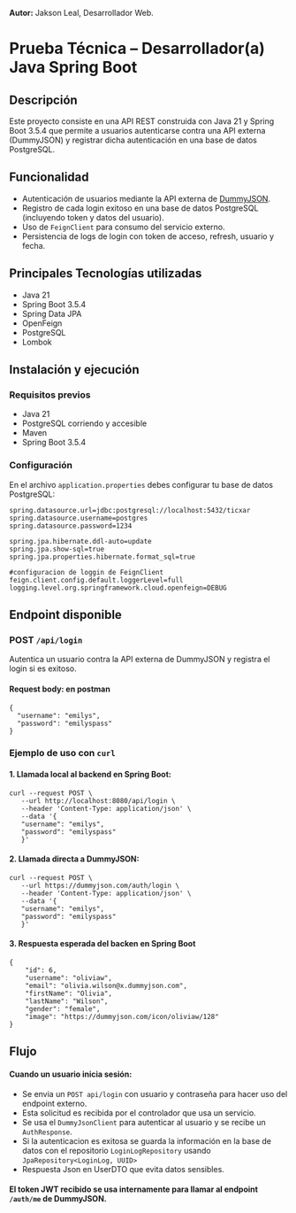**Autor:** Jakson Leal, Desarrollador Web.

# Prueba Técnica – Desarrollador(a) Java Spring Boot

## Descripción

Este proyecto consiste en una API REST construida con Java 21 y Spring Boot 3.5.4 que permite a usuarios autenticarse contra una API externa (DummyJSON) y registrar dicha autenticación en una base de datos PostgreSQL.

## Funcionalidad

- Autenticación de usuarios mediante la API externa de [DummyJSON](https://dummyjson.com/auth/login).
- Registro de cada login exitoso en una base de datos PostgreSQL (incluyendo token y datos del usuario).
- Uso de `FeignClient` para consumo del servicio externo.
- Persistencia de logs de login con token de acceso, refresh, usuario y fecha.

## Principales Tecnologías utilizadas

- Java 21
- Spring Boot 3.5.4
- Spring Data JPA
- OpenFeign
- PostgreSQL
- Lombok

## Instalación y ejecución

### Requisitos previos

- Java 21
- PostgreSQL corriendo y accesible
- Maven
- Spring Boot 3.5.4

### Configuración

En el archivo `application.properties` debes configurar tu base de datos PostgreSQL:

```
spring.datasource.url=jdbc:postgresql://localhost:5432/ticxar
spring.datasource.username=postgres
spring.datasource.password=1234

spring.jpa.hibernate.ddl-auto=update
spring.jpa.show-sql=true
spring.jpa.properties.hibernate.format_sql=true

#configuracion de loggin de FeignClient 
feign.client.config.default.loggerLevel=full
logging.level.org.springframework.cloud.openfeign=DEBUG
```

## Endpoint disponible

### POST `/api/login`

Autentica un usuario contra la API externa de DummyJSON y registra el login si es exitoso.

#### Request body: en postman

```
{
  "username": "emilys",
  "password": "emilyspass"
}
```

### Ejemplo de uso con `curl`

#### 1. Llamada local al backend en Spring Boot:

```
curl --request POST \
   --url http://localhost:8080/api/login \
   --header 'Content-Type: application/json' \
   --data '{
   "username": "emilys",
   "password": "emilyspass"
   }'
```

#### 2. Llamada directa a DummyJSON:

```
curl --request POST \
   --url https://dummyjson.com/auth/login \
   --header 'Content-Type: application/json' \
   --data '{
   "username": "emilys",
   "password": "emilyspass"
   }'
```

#### 3. Respuesta esperada del backen en Spring Boot
```
{
    "id": 6,
    "username": "oliviaw",
    "email": "olivia.wilson@x.dummyjson.com",
    "firstName": "Olivia",
    "lastName": "Wilson",
    "gender": "female",
    "image": "https://dummyjson.com/icon/oliviaw/128"
}
```

## Flujo

#### Cuando un usuario inicia sesión:

- Se envia un `POST api/login` con usuario y contraseña para hacer uso del endpoint externo.
- Esta solicitud es recibida por el controlador que usa un servicio.
- Se usa el `DummyJsonClient` para autenticar al usuario y se recibe un `AuthResponse`.
- Si la autenticacion es exitosa se guarda la información en la base de datos con el repositorio `LoginLogRepository` usando `JpaRepository<LoginLog, UUID>`
- Respuesta Json en UserDTO que evita datos sensibles.

#### El token JWT recibido se usa internamente para llamar al endpoint `/auth/me` de DummyJSON.





